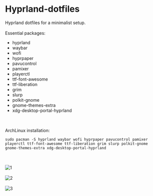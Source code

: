 # Hyprland-dotfiles

Hyprland dotfiles for a minimalist setup.
<br><br>
Essential packages:
+ hyprland
+ waybar
+ wofi
+ hyprpaper
+ pavucontrol
+ pamixer
+ playerctl
+ ttf-font-awesome
+ ttf-liberation
+ grim
+ slurp
+ polkit-gnome
+ gnome-themes-extra
+ xdg-desktop-portal-hyprland

<br><br>
ArchLinux installation:
```
sudo pacman -S hyprland waybar wofi hyprpaper pavucontrol pamixer playerctl ttf-font-awesome ttf-liberation grim slurp polkit-gnome gnome-themes-extra xdg-desktop-portal-hyprland
```
<br><br>
![1](https://github.com/user-attachments/assets/29bfbb99-cc2a-4975-8453-41143c2b8e19)
<br><br>
![2](https://github.com/user-attachments/assets/a5c1f2ec-4fc1-42e4-969a-0ceecbe3c305)
<br><br>
![3](https://github.com/user-attachments/assets/72d8fe79-f2df-4582-9be4-5d5ad184e195)
